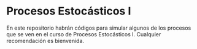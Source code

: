 # Procesos Estocásticos I

En este repositorio habrán códigos para simular algunos de los procesos que se ven en el curso de Procesos Estocásticos I. Cualquier recomendación es bienvenida.

